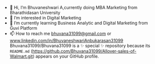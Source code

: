 - 👋 Hi, I’m Bhuvaneshwari A,currently doing MBA Marketing from Bharathidasan University
- 👀 I’m interested in Digital Marketing
- 🌱 I’m currently learning Business Analytic and Digital Marketing from Guvi Platform
- 📫 How to reach me bhuvana31099@gmail.com or www.linkedin.com/in/BhuvaneshwariAnbukarasan31099
Bhuvana31099/Bhuvana31099 is a ✨ special ✨ repository because its `README.md` (https://github.com/Bhuvana31099/Allover-sales-of-Walmart.git) appears on your GitHub profile.
